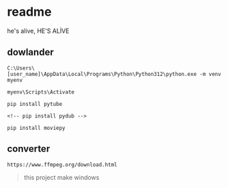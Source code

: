 # readme 

he's alive, HE'S ALİVE

## dowlander

    C:\Users\[user_name]\AppData\Local\Programs\Python\Python312\python.exe -m venv myenv

    myenv\Scripts\Activate

    pip install pytube

    <!-- pip install pydub -->

    pip install moviepy

## converter
    
    https://www.ffmpeg.org/download.html

> this project make windows

